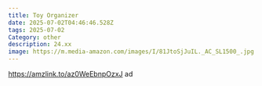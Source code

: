 ```yaml
---
title: Toy Organizer
date: 2025-07-02T04:46:46.528Z
tags: 2025-07-02
Category: other
description: 24.xx
image: https://m.media-amazon.com/images/I/81JtoSjJuIL._AC_SL1500_.jpg
---
```

https://amzlink.to/az0WeEbnpOzxJ ad